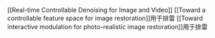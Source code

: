 [[Real-time Controllable Denoising for Image and Video]]
[[Toward a controllable feature space for image restoration]]用于排雷
[[Toward interactive modulation for photo-realistic image restoration]]用于排雷